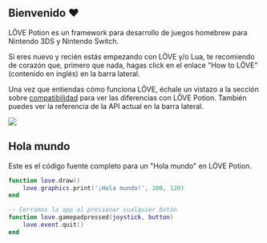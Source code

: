 ## Bienvenido ♥

LÖVE Potion es un framework para desarrollo de juegos homebrew para Nintendo 3DS y Nintendo Switch.

Si eres nuevo y recién estás empezando con LÖVE y/o Lua, te recomiendo de corazón que, primero que nada, hagas click en el enlace "How to LÖVE" (contenido en inglés) en la barra lateral.

Una vez que entiendas cómo funciona LÖVE, échale un vistazo a la sección sobre [compatibilidad](es/compatibility) para ver las diferencias con LÖVE Potion. También puedes ver la referencia de la API actual en la barra lateral.

![](files/lovepotion.png)

## Hola mundo
Este es el código fuente completo para un "Hola mundo" en LÖVE Potion.

```lua
function love.draw()
    love.graphics.print('¡Hola mundo!', 200, 120)
end

-- Cerramos la app al presionar cualquier botón
function love.gamepadpressed(joystick, button)
    love.event.quit()
end
```
